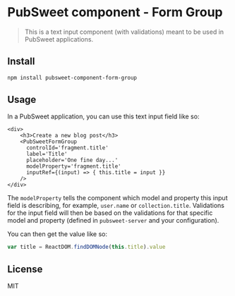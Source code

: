 # PubSweet component - Form Group

> This is a text input component (with validations) meant to be used in PubSweet applications.

## Install

```bash
npm install pubsweet-component-form-group
```

## Usage

In a PubSweet application, you can use this text input field like so:

```
<div>
    <h3>Create a new blog post</h3>
    <PubSweetFormGroup
      controlId='fragment.title'
      label='Title'
      placeholder='One fine day...'
      modelProperty='fragment.title'
      inputRef={(input) => { this.title = input }}
    />
</div>
```

The `modelProperty` tells the component which model and property this input field is describing, for example, `user.name` or `collection.title`. Validations for the input field will then be based on the validations for that specific model and property (defined in `pubsweet-server` and your configuration).

You can then get the value like so:

```js static
var title = ReactDOM.findDOMNode(this.title).value
```

## License

MIT
